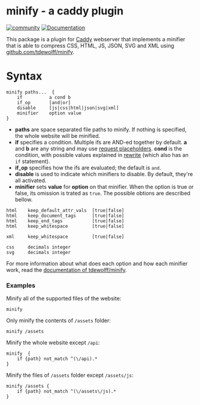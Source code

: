 # minify - a caddy plugin

[![community](https://img.shields.io/badge/community-forum-ff69b4.svg?style=flat-square)](https://forum.caddyserver.com)
[![Documentation](https://img.shields.io/badge/godoc-reference-blue.svg?style=flat-square)](http://godoc.org/github.com/hacdias/caddy-minify)

This package is a plugin for [Caddy](https://caddyserver.com) webserver that implements a minifier that is able to compress CSS, HTML, JS, JSON, SVG and XML using [github.com/tdewolff/minify](https://github.com/tdewolff/minify).

# Syntax

```
minify paths...  {
    if    	    a cond b
    if_op 	    [and|or]
    disable     [js|css|html|json|svg|xml]
    minifier    option value
}
```

+ **paths** are space separated file paths to minify. If nothing is specified, the whole website will be minified.
+ **if** specifies a condition. Multiple ifs are AND-ed together by default. **a** and **b** are any string and may use [request placeholders](https://caddyserver.com/docs/placeholders). **cond** is the condition, with possible values explained in [rewrite](https://caddyserver.com/docs/rewrite#if) (which also has an `if` statement).
+ **if_op** specifies how the ifs are evaluated; the default is `and`.
+ **disable** is used to indicate which minifiers to disable. By default, they're all activated.
+ **minifier** sets **value** for **option** on that minifier. When the option is true or false, its omission is trated as `true`. The possible obtions are described bellow.

```
html    keep_default_attr_vals  [true|false]
html    keep_document_tags      [true|false]
html    keep_end_tags           [true|false]
html    keep_whitespace         [true|false]

xml     keep_whitespace         [true|false]

css     decimals integer
svg     decimals integer
```

For more information about what does each option and how each minifier work, read the [documentation of tdewolff/minify](https://github.com/tdewolff/minify/blob/master/README.md).

### Examples

Minify all of the supported files of the website:

```
minify
```

Only minify the contents of `/assets` folder:

```
minify /assets
```

Minify the whole website except `/api`:

```
minify  {
    if {path} not_match ^(\/api).*
}
```

Minify the files of `/assets` folder except `/assets/js`:

```
minify /assets {
    if {path} not_match ^(\/assets\/js).*
}
```
